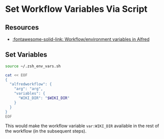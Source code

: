 Set Workflow Variables Via Script
===

Resources
---

- [:fontawesome-solid-link: Workflow/environment variables in
    Alfred](https://www.deanishe.net/post/2018/10/workflow/environment-variables-in-alfred/#from-run-script-actions)


Set Variables
---

```bash
source ~/.zsh_env_vars.sh

cat << EOF
{
  "alfredworkflow": {
    "arg": "arg",
    "variables": {
      "WIKI_DIR": "$WIKI_DIR"
    }
  }
}
EOF
```

This would make the workflow variable `var:WIKI_DIR` available in the rest of
the workflow (in the subsequent steps).
